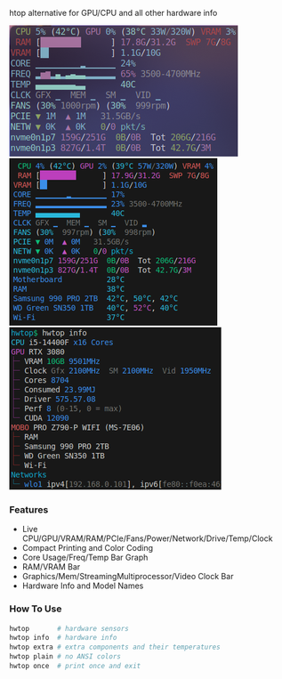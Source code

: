 htop alternative for GPU/CPU and all other hardware info

![TUI Alacritty](tui-alacritty.png)
![TUI VSCode](tui-vscode.png)
![TUI VSCode](tui-hwinfo.png)

### Features
- Live CPU/GPU/VRAM/RAM/PCIe/Fans/Power/Network/Drive/Temp/Clock
- Compact Printing and Color Coding
- Core Usage/Freq/Temp Bar Graph
- RAM/VRAM Bar
- Graphics/Mem/StreamingMultiprocessor/Video Clock Bar
- Hardware Info and Model Names

### How To Use
``` bash
hwtop       # hardware sensors
hwtop info  # hardware info
hwtop extra # extra components and their temperatures
hwtop plain # no ANSI colors
hwtop once  # print once and exit 
```